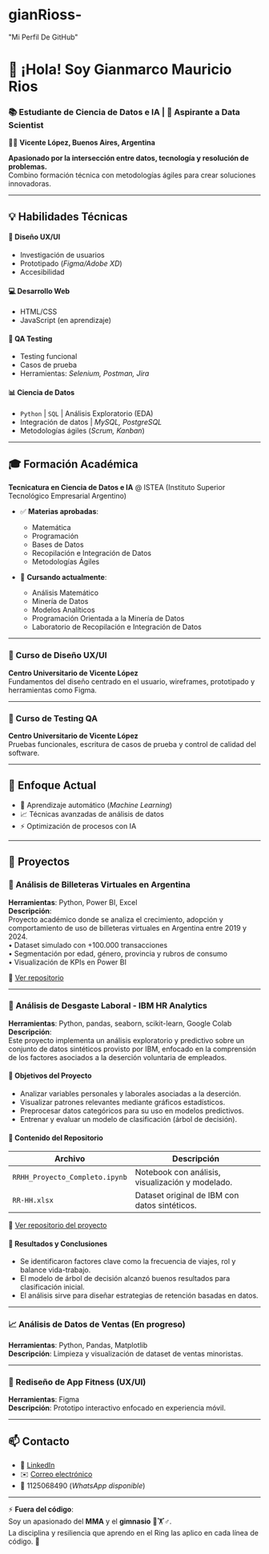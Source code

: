 # gianRioss-
"Mi Perfil De GitHub"

# 👋 ¡Hola! Soy Gianmarco Mauricio Rios  
### 📚 Estudiante de Ciencia de Datos e IA | 🚀 Aspirante a Data Scientist  
📍🏡 **Vicente López, Buenos Aires, Argentina**

**Apasionado por la intersección entre datos, tecnología y resolución de problemas.**  
Combino formación técnica con metodologías ágiles para crear soluciones innovadoras.

---

## 💡 **Habilidades Técnicas**  
#### 🎨 **Diseño UX/UI**  
- Investigación de usuarios  
- Prototipado (*Figma/Adobe XD*)  
- Accesibilidad  

#### 💻 **Desarrollo Web**  
- HTML/CSS  
- JavaScript (en aprendizaje)  

#### 🧪 **QA Testing**  
- Testing funcional  
- Casos de prueba  
- Herramientas: *Selenium, Postman, Jira*  

#### 📊 **Ciencia de Datos**  
- `Python` | `SQL` | Análisis Exploratorio (EDA)  
- Integración de datos | *MySQL, PostgreSQL*  
- Metodologías ágiles (*Scrum, Kanban*)  

---

## 🎓 Formación Académica  
**Tecnicatura en Ciencia de Datos e IA** @ ISTEA (Instituto Superior Tecnológico Empresarial Argentino)  
- ✅ **Materias aprobadas**:  
  - Matemática  
  - Programación  
  - Bases de Datos  
  - Recopilación e Integración de Datos  
  - Metodologías Ágiles  

- 📖 **Cursando actualmente**:  
  - Análisis Matemático  
  - Minería de Datos  
  - Modelos Analíticos  
  - Programación Orientada a la Minería de Datos  
  - Laboratorio de Recopilación e Integración de Datos

---

### 🎨 Curso de Diseño UX/UI  
**Centro Universitario de Vicente López**  
Fundamentos del diseño centrado en el usuario, wireframes, prototipado y herramientas como Figma.

---

### 🧪 Curso de Testing QA  
**Centro Universitario de Vicente López**  
Pruebas funcionales, escritura de casos de prueba y control de calidad del software.

---

## 🌱 **Enfoque Actual**  
- 🤖 Aprendizaje automático (*Machine Learning*)  
- 📈 Técnicas avanzadas de análisis de datos  
- ⚡ Optimización de procesos con IA  

---

## 🚀 **Proyectos**  

### 💸 Análisis de Billeteras Virtuales en Argentina  
**Herramientas**: Python, Power BI, Excel  
**Descripción**:  
Proyecto académico donde se analiza el crecimiento, adopción y comportamiento de uso de billeteras virtuales en Argentina entre 2019 y 2024.  
• Dataset simulado con +100.000 transacciones  
• Segmentación por edad, género, provincia y rubros de consumo  
• Visualización de KPIs en Power BI  

🔗 [Ver repositorio](https://github.com/gianRioss/billeteras-virtuales-argentina)

---

### 🧠 Análisis de Desgaste Laboral - IBM HR Analytics  
**Herramientas**: Python, pandas, seaborn, scikit-learn, Google Colab  
**Descripción**:  
Este proyecto implementa un análisis exploratorio y predictivo sobre un conjunto de datos sintéticos provisto por IBM, enfocado en la comprensión de los factores asociados a la deserción voluntaria de empleados.

#### 🎯 Objetivos del Proyecto  
- Analizar variables personales y laborales asociadas a la deserción.  
- Visualizar patrones relevantes mediante gráficos estadísticos.  
- Preprocesar datos categóricos para su uso en modelos predictivos.  
- Entrenar y evaluar un modelo de clasificación (árbol de decisión).

#### 📁 Contenido del Repositorio  
| Archivo                         | Descripción                                                      |
|--------------------------------|------------------------------------------------------------------|
| `RRHH_Proyecto_Completo.ipynb` | Notebook con análisis, visualización y modelado.                |
| `RR-HH.xlsx`                   | Dataset original de IBM con datos sintéticos.                    |

🔗 [Ver repositorio del proyecto](https://github.com/gianRioss/ibm-rrhh-attrition-analysis)

#### 🧠 Resultados y Conclusiones  
- Se identificaron factores clave como la frecuencia de viajes, rol y balance vida-trabajo.  
- El modelo de árbol de decisión alcanzó buenos resultados para clasificación inicial.  
- El análisis sirve para diseñar estrategias de retención basadas en datos.

---

### 📈 Análisis de Datos de Ventas (En progreso)  
**Herramientas**: Python, Pandas, Matplotlib  
**Descripción**: Limpieza y visualización de dataset de ventas minoristas.  

---

### 🎨 Rediseño de App Fitness (UX/UI)  
**Herramientas**: Figma  
**Descripción**: Prototipo interactivo enfocado en experiencia móvil.

---

## 📫 **Contacto**  
- 🔗 [LinkedIn](https://www.linkedin.com/in/gianmarco-mauricio)  
- ✉️ [Correo electrónico](mailto:gianluca132203@gmail.com)
- 📱 1125068490 (*WhatsApp disponible*)
---

⚡ **Fuera del código**:  
Soy un apasionado del **MMA** y el **gimnasio** 🥊🏋️♂️.  
La disciplina y resiliencia que aprendo en el Ring las aplico en cada línea de código. 💪
